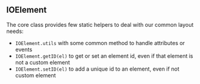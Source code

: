 ## IOElement

<p>
The core class provides few static helpers to deal with our common layout needs:
</p>

<ul>
  <li class="fragment fade-in"><code>IOElement.utils</code> with some common method to handle attributes or events</li>
  <li class="fragment fade-in"><code>IOElement.getID(el)</code> to get or set an element id, even if that element is not a custom element</li>
  <li class="fragment fade-in"><code>IOElement.setID(el)</code> to add a unique id to an element, even if not custom element</li>
</ul>